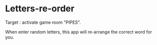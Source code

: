 # Letters-re-order
Target : activate game room "PIPES".

When enter random letters, this app will re-arrange the correct word for you.
